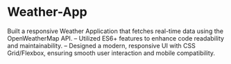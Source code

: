 # Weather-App
Built a responsive Weather Application that fetches real-time data using the OpenWeatherMap API. – Utilized ES6+ features to enhance code readability and maintainability. – Designed a modern, responsive UI with CSS Grid/Flexbox, ensuring smooth user interaction and mobile compatibility.
